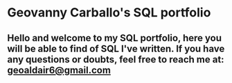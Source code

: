 # Geovanny Carballo's SQL portfolio

## Hello and welcome to my SQL portfolio, here you will be able to find of SQL I've written. If you have any questions or doubts, feel free to reach me at: geoaldair6@gmail.com
